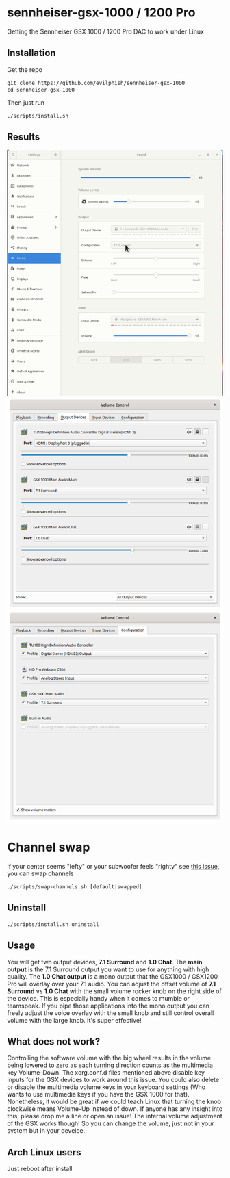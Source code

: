 # sennheiser-gsx-1000 / 1200 Pro
Getting the Sennheiser GSX 1000 / 1200 Pro DAC to work under Linux

## Installation

Get the repo
```
git clone https://github.com/evilphish/sennheiser-gsx-1000
cd sennheiser-gsx-1000
```

Then just run

```
./scripts/install.sh
```

## Results

![gnome control center](images/gnome-control-center-sound.gif)
![pavucontrol one](images/pavucontrol.png)
![pavucontrol two](images/pavucontrol2.png)

# Channel swap
if your center seems "lefty" or your subwoofer feels "righty" see [this issue](https://github.com/evilphish/sennheiser-gsx-1000/issues/9), you can swap channels

```
./scripts/swap-channels.sh [default|swapped]
``` 

## Uninstall

```
./scripts/install.sh uninstall
```

## Usage

You will get two output devices, **7.1 Surround** and **1.0 Chat**. The **main output** is the 7.1 Surround output you want to use for anything with high quality. The **1.0 Chat output** is a mono output that the GSX1000 / GSX1200 Pro will overlay over your 7.1 audio. You can adjust the offset volume of **7.1 Surround** vs **1.0 Chat** with the small volume rocker knob on the right side of the device. This is especially handy when it comes to mumble or teamspeak. If you pipe those applications into the mono output you can freely adjust the voice overlay with the small knob and still control overall volume with the large knob. It's super effective!

## What does not work?
Controlling the software volume with the big wheel results in the volume being lowered to zero as each turning direction counts as the multimedia key Volume-Down. The xorg.conf.d files mentioned above disable key inputs for the GSX devices to work around this issue. You could also delete or disable the multimedia volume keys in your keyboard settings (Who wants to use multimedia keys if you have the GSX 1000 for that). Nonetheless, it would be great if we could teach Linux that turning the knob clockwise means Volume-Up instead of down. If anyone has any insight into this, please drop me a line or open an issue! The internal volume adjustment of the GSX works though! So you can change the volume, just not in your system but in your deveice. 

## Arch Linux users
Just reboot after install
